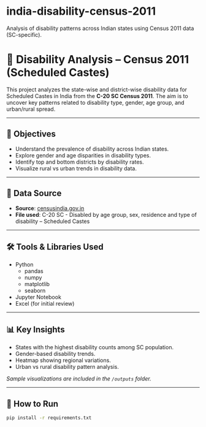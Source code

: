 # india-disability-census-2011
Analysis of disability patterns across Indian states using Census 2011 data (SC-specific).

# 🧠 Disability Analysis – Census 2011 (Scheduled Castes)

This project analyzes the state-wise and district-wise disability data for Scheduled Castes in India from the **C-20 SC Census 2011**. The aim is to uncover key patterns related to disability type, gender, age group, and urban/rural spread.

---

## 📌 Objectives

- Understand the prevalence of disability across Indian states.
- Explore gender and age disparities in disability types.
- Identify top and bottom districts by disability rates.
- Visualize rural vs urban trends in disability data.

---

## 📁 Data Source

- **Source**: [censusindia.gov.in](https://censusindia.gov.in/)
- **File used**: C-20 SC - Disabled by age group, sex, residence and type of disability – Scheduled Castes

---

## 🛠️ Tools & Libraries Used

- Python
  - pandas
  - numpy
  - matplotlib
  - seaborn
- Jupyter Notebook
- Excel (for initial review)

---

## 📊 Key Insights

- States with the highest disability counts among SC population.
- Gender-based disability trends.
- Heatmap showing regional variations.
- Urban vs rural disability pattern analysis.

*Sample visualizations are included in the `/outputs` folder.*

---

## 🚀 How to Run

```bash
pip install -r requirements.txt

